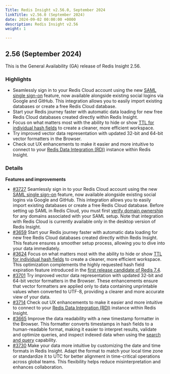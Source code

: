 ```yaml
---
Title: Redis Insight v2.56.0, September 2024
linkTitle: v2.56.0 (September 2024)
date: 2024-09-02 00:00:00 +0000
description: Redis Insight v2.56
weight: 1

---
```

## 2.56 (September 2024)
This is the General Availability (GA) release of Redis Insight 2.56.

### Highlights
- Seamlessly sign in to your Redis Cloud account using the new [SAML single sign-on](https://redis.io/docs/latest/operate/rc/security/access-control/saml-sso/) feature, now available alongside existing social logins via Google and GitHub. This integration allows you to easily import existing databases or create a free Redis Cloud database.
- Start your Redis journey faster with automatic data loading for new free Redis Cloud databases created directly within Redis Insight.
- Focus on what matters most with the ability to hide or show [TTL for individual hash fields](https://redis.io/docs/latest/develop/data-types/hashes/?utm_source=redisinsight&utm_medium=release_notes&utm_campaign=2.52#field-expiration) to create a cleaner, more efficient workspace.
- Try improved vector data representation with updated 32-bit and 64-bit vector formatters in the Browser.
- Check out UX enhancements to make it easier and more intuitive to connect to your [Redis Data Integration (RDI)](https://redis.io/data-integration/?utm_source=redisinsight&utm_medium=repository&utm_campaign=release_notes) instance within Redis Insight.


### Details

**Features and improvements**
- [#3727](https://github.com/RedisInsight/RedisInsight/pull/3727) Seamlessly sign in to your Redis Cloud account using the new [SAML single sign-on](https://redis.io/docs/latest/operate/rc/security/access-control/saml-sso/) feature, now available alongside existing social logins via Google and GitHub. This integration allows you to easily import existing databases or create a free Redis Cloud database. Before setting up SAML in Redis Cloud, you must first [verify domain ownership](https://redis.io/docs/latest/operate/rc/security/access-control/saml-sso/?utm_source=redisinsight&utm_medium=repository&utm_campaign=release_notes) for any domains associated with your SAML setup. Note that integration with Redis Cloud is currently available only in the desktop version of Redis Insight.
- [#3659](https://github.com/RedisInsight/RedisInsight/pull/3659) Start your Redis journey faster with automatic data loading for new free Redis Cloud databases created directly within Redis Insight. This feature ensures a smoother setup process, allowing you to dive into your data immediately.
- [#3624](https://github.com/RedisInsight/RedisInsight/pull/3624) Focus on what matters most with the ability to hide or show [TTL for individual hash fields](https://redis.io/docs/latest/develop/data-types/hashes/?utm_source=redisinsight&utm_medium=release_notes&utm_campaign=2.52#field-expiration) to create a cleaner, more efficient workspace. This optimization complements the highly requested hash field expiration feature introduced in the [first release candidate of Redis 7.4](https://github.com/redis-stack/redis-stack/releases/tag/v7.4.0-v0).
- [#3701](https://github.com/RedisInsight/RedisInsight/pull/3701) Try improved vector data representation with updated 32-bit and 64-bit vector formatters in the Browser. These enhancements ensure that vector formatters are applied only to data containing unprintable values when converted to UTF-8, providing a clearer and more accurate view of your data.
- [#3714](https://github.com/RedisInsight/RedisInsight/pull/3714) Check out UX enhancements to make it easier and more intuitive to connect to your [Redis Data Integration (RDI)](https://redis.io/data-integration/?utm_source=redisinsight&utm_medium=repository&utm_campaign=release_notes) instance within Redis Insight.
- [#3665](https://github.com/RedisInsight/RedisInsight/pull/3665) Improve the data readability with a new timestamp formatter in the Browser. This formatter converts timestamps in hash fields to a human-readable format, making it easier to interpret results, validate and optimize queries, and inspect indexed data when using the [search and query](https://redis.io/docs/latest/develop/interact/search-and-query/?utm_source=redisinsight&utm_medium=repository&utm_campaign=release_notes) capability.
- [#3730](https://github.com/RedisInsight/RedisInsight/pull/3730) Make your data more intuitive by customizing the date and time formats in Redis Insight. Adapt the format to match your local time zone or standardize it to UTC for better alignment in time-critical operations across global teams. This flexibility helps reduce misinterpretation and enhances collaboration.

